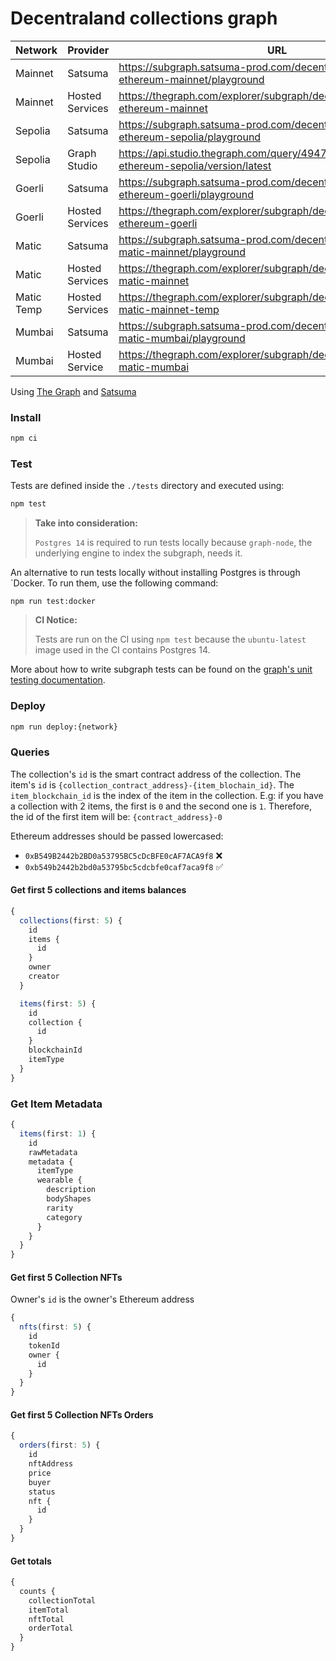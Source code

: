 # Decentraland collections graph

| Network    | Provider        | URL                                                                                     | Current                                        | Previous                                       |
| ---------- | --------------- | --------------------------------------------------------------------------------------- | ---------------------------------------------- | ---------------------------------------------- |
| Mainnet    | Satsuma         | https://subgraph.satsuma-prod.com/decentraland/collections-ethereum-mainnet/playground  | QmcyYqqmE3egvtZReHk1aVxmZawxRSECuj1PcZLgMVzHSp | QmbzvX1C9aBbb1Z2nJc99JcmgmWmURQ9mPvjZV6Zb4gcx2 |
| Mainnet    | Hosted Services | https://thegraph.com/explorer/subgraph/decentraland/collections-ethereum-mainnet        | QmP2EQebbD9W8AaphRTzNUL7NLdMH8FdqNNWtqUiNg2VkB | QmPjcwU1HSxWAf9sMyAag6NGSYxP2Y2U2PAx4sPg15mmJZ |
| Sepolia    | Satsuma         | https://subgraph.satsuma-prod.com/decentraland/collections-ethereum-sepolia/playground  | QmSYyRTthY69mSHxkAY6ym3beCWQr97NwecWdpxjiHypKh | QmWQZiMSV5AnUPN34NFmAYtxGntxewMUUwuS9r5vBpc5Ys |
| Sepolia    | Graph Studio    | https://api.studio.thegraph.com/query/49472/collections-ethereum-sepolia/version/latest | QmSYyRTthY69mSHxkAY6ym3beCWQr97NwecWdpxjiHypKh | QmWQZiMSV5AnUPN34NFmAYtxGntxewMUUwuS9r5vBpc5Ys |
| Goerli     | Satsuma         | https://subgraph.satsuma-prod.com/decentraland/collections-ethereum-goerli/playground   | QmZXxk89ZunJvXNsckSioadZNQW7VBydrGfXTqS2ivzHqU | QmUvtxgRKdFf1zcZZLrJ5nZ6HyoUYKPtByGQigP4rHxwSj |
| Goerli     | Hosted Services | https://thegraph.com/explorer/subgraph/decentraland/collections-ethereum-goerli         | QmZXxk89ZunJvXNsckSioadZNQW7VBydrGfXTqS2ivzHqU | QmUvtxgRKdFf1zcZZLrJ5nZ6HyoUYKPtByGQigP4rHxwSj |
| Matic      | Satsuma         | https://subgraph.satsuma-prod.com/decentraland/collections-matic-mainnet/playground     | QmdavX3eGWLYCjjzYAZv924hyoLv8f9Rg6FxHD7kAJ4fXn | Qmf1ouGZcxBegEWodVy5fjFYFgQaB7wzw7j5rHwLcKeSXB |
| Matic      | Hosted Services | https://thegraph.com/explorer/subgraph/decentraland/collections-matic-mainnet           | QmXEwSeNTT5xHRQPcTUDQJayjjfhcbaxYf2o7ycuYf8YF7 | Qmf3igvJs24gozdwCwnDyPNz9DEBQMPQRFmEhUzEvgxZSq |
| Matic Temp | Hosted Services | https://thegraph.com/explorer/subgraph/decentraland/collections-matic-mainnet-temp      | Qmf3igvJs24gozdwCwnDyPNz9DEBQMPQRFmEhUzEvgxZSq | QmXyrt3tNkrnDRopnMdY7Na9y8jbKi1645gbR4cJTURbk5 |
| Mumbai     | Satsuma         | https://subgraph.satsuma-prod.com/decentraland/collections-matic-mumbai/playground      | QmYVGaMGvqkcBMrJ4F5XrkzwCzhB3FfJvHRBERbtgovCai | QmRpCReFLwhB4tATJhur1MEjsPY1Rgo2yVrd5oinnjCrAy |
| Mumbai     | Hosted Service  | https://thegraph.com/explorer/subgraph/decentraland/collections-matic-mumbai            | QmYVGaMGvqkcBMrJ4F5XrkzwCzhB3FfJvHRBERbtgovCai | QmegTREYw1Li3DYMAcCVJDcoBuquoCFKDUCzxrxyGhWwUW | 

Using [The Graph](https://thegraph.com) and [Satsuma](https://www.satsuma.xyz/)

### Install

```bash
npm ci
```

### Test

Tests are defined inside the `./tests` directory and executed using:

```bash
npm test
```

> **Take into consideration:** 
>
>`Postgres 14` is required to run tests locally because `graph-node`, the underlying engine to index the subgraph, needs it.

An alternative to run tests locally without installing Postgres is through `Docker. To run them, use the following command:

```
npm run test:docker
```

> **CI Notice:**
>
> Tests are run on the CI using `npm test` because the `ubuntu-latest` image used in the CI contains Postgres 14.

More about how to write subgraph tests can be found on the [graph's unit testing documentation](https://thegraph.com/docs/en/developing/unit-testing-framework/).

### Deploy

```bash
npm run deploy:{network}
```

### Queries

The collection's `id` is the smart contract address of the collection.
The item's `id` is `{collection_contract_address}-{item_blochain_id}`. The `item_blockchain_id` is the index of the item in the collection. E.g: if you have a collection with 2 items, the first is `0` and the second one is `1`. Therefore, the id of the first item will be: `{contract_address}-0`

Ethereum addresses should be passed lowercased:

- `0xB549B2442b2BD0a53795BC5cDcBFE0cAF7ACA9f8` ❌
- `0xb549b2442b2bd0a53795bc5cdcbfe0caf7aca9f8` ✅

#### Get first 5 collections and items balances

```typescript
{
  collections(first: 5) {
    id
    items {
      id
    }
    owner
    creator
  }

  items(first: 5) {
    id
    collection {
      id
    }
    blockchainId
    itemType
  }
}
```

### Get Item Metadata

```typescript
{
  items(first: 1) {
    id
    rawMetadata
    metadata {
      itemType
      wearable {
        description
        bodyShapes
        rarity
        category
      }
    }
  }
}
```

#### Get first 5 Collection NFTs

Owner's `id` is the owner's Ethereum address

```typescript
{
  nfts(first: 5) {
    id
    tokenId
    owner {
      id
    }
  }
}
```

#### Get first 5 Collection NFTs Orders

```typescript
{
  orders(first: 5) {
    id
    nftAddress
    price
    buyer
    status
    nft {
      id
    }
  }
}
```

#### Get totals

```typescript
{
  counts {
    collectionTotal
    itemTotal
    nftTotal
    orderTotal
  }
}
```
